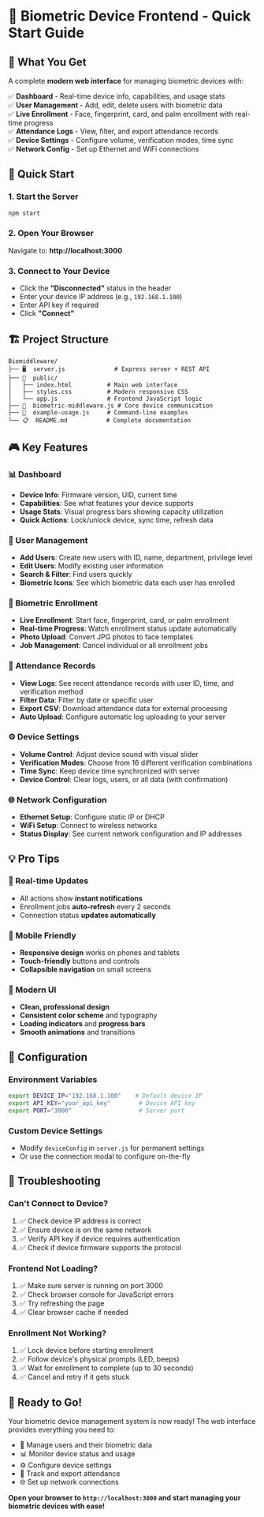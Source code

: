 # 🚀 Biometric Device Frontend - Quick Start Guide

## 🎯 What You Get

A complete **modern web interface** for managing biometric devices with:

✅ **Dashboard** - Real-time device info, capabilities, and usage stats  
✅ **User Management** - Add, edit, delete users with biometric data  
✅ **Live Enrollment** - Face, fingerprint, card, and palm enrollment with real-time progress  
✅ **Attendance Logs** - View, filter, and export attendance records  
✅ **Device Settings** - Configure volume, verification modes, time sync  
✅ **Network Config** - Set up Ethernet and WiFi connections  

## 🚀 Quick Start

### 1. Start the Server
```bash
npm start
```

### 2. Open Your Browser
Navigate to: **http://localhost:3000**

### 3. Connect to Your Device
- Click the **"Disconnected"** status in the header
- Enter your device IP address (e.g., `192.168.1.100`)
- Enter API key if required
- Click **"Connect"**

## 🏗️ Project Structure

```
Biomiddleware/
├── 🖥️  server.js              # Express server + REST API
├── 📱  public/
│   ├── index.html          # Main web interface
│   ├── styles.css          # Modern responsive CSS
│   └── app.js              # Frontend JavaScript logic
├── 🔧  biometric-middleware.js # Core device communication
├── 📖  example-usage.js     # Command-line examples
└── 📋  README.md           # Complete documentation
```

## 🎮 Key Features

### 📊 Dashboard
- **Device Info**: Firmware version, UID, current time
- **Capabilities**: See what features your device supports
- **Usage Stats**: Visual progress bars showing capacity utilization
- **Quick Actions**: Lock/unlock device, sync time, refresh data

### 👥 User Management
- **Add Users**: Create new users with ID, name, department, privilege level
- **Edit Users**: Modify existing user information
- **Search & Filter**: Find users quickly
- **Biometric Icons**: See which biometric data each user has enrolled

### 🔐 Biometric Enrollment
- **Live Enrollment**: Start face, fingerprint, card, or palm enrollment
- **Real-time Progress**: Watch enrollment status update automatically
- **Photo Upload**: Convert JPG photos to face templates
- **Job Management**: Cancel individual or all enrollment jobs

### 📝 Attendance Records
- **View Logs**: See recent attendance records with user ID, time, and verification method
- **Filter Data**: Filter by date or specific user
- **Export CSV**: Download attendance data for external processing
- **Auto Upload**: Configure automatic log uploading to your server

### ⚙️ Device Settings
- **Volume Control**: Adjust device sound with visual slider
- **Verification Modes**: Choose from 16 different verification combinations
- **Time Sync**: Keep device time synchronized with server
- **Device Control**: Clear logs, users, or all data (with confirmation)

### 🌐 Network Configuration
- **Ethernet Setup**: Configure static IP or DHCP
- **WiFi Setup**: Connect to wireless networks
- **Status Display**: See current network configuration and IP addresses

## 💡 Pro Tips

### 🔄 Real-time Updates
- All actions show **instant notifications**
- Enrollment jobs **auto-refresh** every 2 seconds
- Connection status **updates automatically**

### 📱 Mobile Friendly
- **Responsive design** works on phones and tablets
- **Touch-friendly** buttons and controls
- **Collapsible navigation** on small screens

### 🎨 Modern UI
- **Clean, professional design**
- **Consistent color scheme** and typography
- **Loading indicators** and **progress bars**
- **Smooth animations** and transitions

## 🔧 Configuration

### Environment Variables
```bash
export DEVICE_IP="192.168.1.100"    # Default device IP
export API_KEY="your_api_key"        # Device API key
export PORT="3000"                   # Server port
```

### Custom Device Settings
- Modify `deviceConfig` in `server.js` for permanent settings
- Or use the connection modal to configure on-the-fly

## 🚨 Troubleshooting

### Can't Connect to Device?
1. ✅ Check device IP address is correct
2. ✅ Ensure device is on the same network
3. ✅ Verify API key if device requires authentication
4. ✅ Check if device firmware supports the protocol

### Frontend Not Loading?
1. ✅ Make sure server is running on port 3000
2. ✅ Check browser console for JavaScript errors
3. ✅ Try refreshing the page
4. ✅ Clear browser cache if needed

### Enrollment Not Working?
1. ✅ Lock device before starting enrollment
2. ✅ Follow device's physical prompts (LED, beeps)
3. ✅ Wait for enrollment to complete (up to 30 seconds)
4. ✅ Cancel and retry if it gets stuck

## 🎉 Ready to Go!

Your biometric device management system is now ready! The web interface provides everything you need to:

- 🔐 Manage users and their biometric data
- 📊 Monitor device status and usage
- ⚙️ Configure device settings
- 📝 Track and export attendance
- 🌐 Set up network connections

**Open your browser to `http://localhost:3000` and start managing your biometric devices with ease!**

